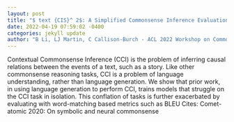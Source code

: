 ```yaml
--- 
layout: post 
title: "$ text {CIS}^ 2$: A Simplified Commonsense Inference Evaluation for Story Prose" 
date: 2022-04-19 07:59:02 -0400 
categories: jekyll update 
author: "B Li, LJ Martin, C Callison-Burch - ACL 2022 Workshop on Commonsense , 2022" 
--- 
```

Contextual Commonsense Inference (CCI) is the problem of inferring causal relations between the events of a text, such as a story. Like other commonsense reasoning tasks, CCI is a problem of language understanding, rather than language generation. We show that prior work, in using language generation to perform CCI, trains models that struggle on the CCI task in isolation. This conflation of tasks is further exacerbated by evaluating with word-matching based metrics such as BLEU Cites: Comet-atomic 2020: On symbolic and neural commonsense